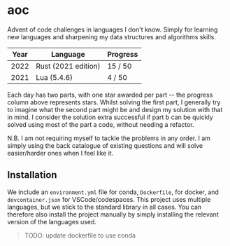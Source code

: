 # aoc

Advent of code challenges in languages I don't know. Simply for learning new languages and sharpening my data structures and algorithms skills.


| Year | Language                   | Progress  |
|------|----------------------------|-----------|
| 2022 | Rust (2021 edition)        |  15 / 50  |
| 2021 | Lua (5.4.6)                |  4  / 50  |


Each day has two parts, with one star awarded per part -- the progress column above represents stars. Whilst solving the first part, I generally try to imagine what the second part might be and design my solution with that in mind. I consider the solution extra successful if part b can be quickly solved using most of the part a code, without needing a refactor.

N.B. I am not requiring myself to tackle the problems in any order. I am simply using the back catalogue of existing questions and will solve easier/harder ones when I feel like it.

## Installation

We include an `environment.yml` file for conda, `Dockerfile`, for docker, and `devcontainer.json` for VSCode/codespaces. This project uses multiple languages, but we stick to the standard library in all cases. You can therefore also install the project manually by simply installing the relevant version of the languages used.

> TODO: update dockerfile to use conda 
